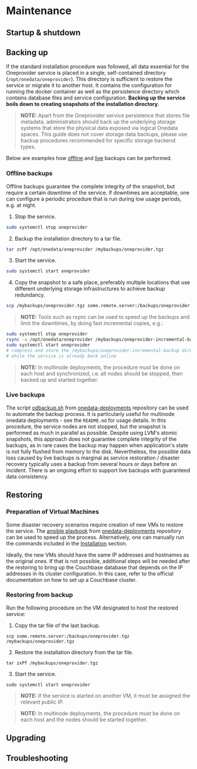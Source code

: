 # Maintenance

## Startup & shutdown 
<!-- TODO VFS-7218 restart too -->

## Backing up

If the standard installation procedure was followed, all data essential for 
the Oneprovider service is placed in a single, self-contained directory 
(`/opt/onedata/oneprovider`). This directory is sufficient to restore the 
service or migrate it to another host. It contains the configuration for 
running the docker container as well as the persistence directory which 
contains database files and service configuration. **Backing up the service
boils down to creating snapshots of the installation directory.**

>**NOTE:** Apart from the Oneprovider service persistence that stores file
> metadata, administrators should back up the underlying storage systems 
> that store the physical data exposed via logical Onedata spaces. This guide
> does not cover storage data backups, please use backup procedures recommended
> for specific storage backend types.

Below are examples how [offline](#offline-backups) and [live](#live-backups) 
backups can be performed. 

### Offline backups

Offline backups guarantee the complete integrity of the snapshot, but require 
a certain downtime of the service. If downtimes are acceptable, one can 
configure a periodic procedure that is run during low usage periods, e.g. at night.

1. Stop the service.
```bash
sudo systemctl stop oneprovider
```
2. Backup the installation directory to a tar file.
```bash
tar zcPf /opt/onedata/oneprovider /mybackups/oneprovider.tgz
```
3. Start the service.
```bash
sudo systemctl start oneprovider
```
4. Copy the snapshot to a safe place, preferably multiple locations that use 
different underlying storage infrastructures to achieve backup redundancy.
```bash
scp /mybackups/oneprovider.tgz some.remote.server:/backups/oneprovider.tgz
```

>**NOTE:** Tools such as rsync can be used to speed up the backups and limit
> the downtimes, by doing fast incremental copies, e.g.:
```bash
sudo systemctl stop oneprovider
rsync -a /opt/onedata/oneprovider /mybackups/oneprovider-incremental-backup
sudo systemctl start oneprovider
# compress and store the /mybackups/oneprovider-incremental-backup directory
# while the service is already back online
```

>**NOTE:** In multinode deployments, the procedure must be done on each host
> and synchronized, i.e. all nodes should be stopped, then backed up and started
> together.


### Live backups

The script
[odbackup.sh](https://github.com/onedata/onedata-deployments/blob/master/bin/odbackup.sh)
from [onedata-deployments](https://github.com/onedata/onedata-deployments) repository
can be used to automate the backup process. It is particularly useful for multinode 
onedata deployments - see the `README.md` for usage details. In this procedure, the
service nodes are not stopped, but the snapshot is performed as much in parallel as
possible. Despite using LVM's atomic snapshots, this approach does not guarantee
complete integrity of the backups, as in rare cases the backup may happen when 
application's state is not fully flushed from memory to the disk. Nevertheless, the 
possible data loss caused by live backups is marginal as service restoration / disaster 
recovery typically uses a backup from several hours or days before an incident. 
There is an ongoing effort to support live backups with guaranteed data consistency.


## Restoring

### Preparation of Virtual Machines 

Some disaster recovery scenarios require creation of new VMs to restore the service.
The [ansible playbook](https://github.com/onedata/onedata-deployments/tree/master/ansible)
from [onedata-deployments](https://github.com/onedata/onedata-deployments) repository
can be used to speed up the process. Alternatively, one can manually run the commands 
included in the [Installation](installation.md) section. 

Ideally, the new VMs should have the same IP addresses and hostnames as the original 
ones. If that is not possible, additional steps will be needed after the restoring 
to bring up the Couchbase database that depends on the IP addresses in its cluster
configuration. In this case, refer to the official documentation on how to set up
a Couchbase cluster.


### Restoring from backup

Run the following procedure on the VM designated to host the restored service:

1. Copy the tar file of the last backup.
```
scp some.remote.server:/backups/oneprovider.tgz /mybackups/oneprovider.tgz
```
2. Restore the installation directory from the tar file.
```
tar zxPf /mybackups/oneprovider.tgz
```
3. Start the service.
```
sudo systemctl start oneprovider
```

>**NOTE:** If the service is started on another VM, it must be assigned the 
> relevant public IP.

>**NOTE:** In multinode deployments, the procedure must be done on each host
> and the nodes should be started together.


## Upgrading

## Troubleshooting
